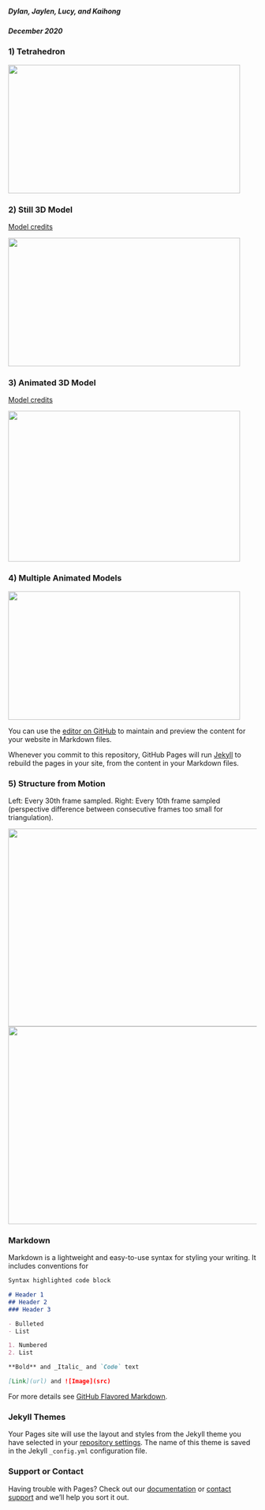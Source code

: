 ##### Dylan, Jaylen, Lucy, and Kaihong
##### December 2020

### 1) Tetrahedron
<img src = "https://github.com/lliu12/holomeetings/blob/main/gifs/compressed_pyramid.gif?raw=true" width="470" height="260"/>

### 2) Still 3D Model

[Model credits](https://sketchfab.com/3d-models/proportional-low-poly-man-free-download-0bfd0e2b49a348a4b64b20cc8196e3b3)

<img src = "https://github.com/lliu12/holomeetings/blob/main/gifs/compressed_lowpolyman.gif?raw=true" width="470" height="260"/>

### 3) Animated 3D Model

[Model credits](https://sketchfab.com/3d-models/day-13-arctic-fox-8a65fab5402d473c8fff58ad7d8d7ab4)

<img src= "https://github.com/lliu12/holomeetings/blob/main/gifs/compressed_single_fox.gif?raw=true" width="470" height="305"/>

### 4) Multiple Animated Models
<img src = "https://github.com/lliu12/holomeetings/blob/main/gifs/compressed_four_foxes.gif?raw=true" width="470" height="260" />

You can use the [editor on GitHub](https://github.com/lliu12/holographic_meetings/edit/main/README.md) to maintain and preview the content for your website in Markdown files.

Whenever you commit to this repository, GitHub Pages will run [Jekyll](https://jekyllrb.com/) to rebuild the pages in your site, from the content in your Markdown files.

### 5) Structure from Motion
Left: Every 30th frame sampled. Right: Every 10th frame sampled (perspective difference between consecutive frames too small for triangulation).

<img src = "https://github.com/lliu12/holomeetings/blob/main/gifs/compressed_fish_pyramid_every30.gif?raw=true" width="600" height="400" />
<img src = "https://github.com/lliu12/holomeetings/blob/main/gifs/compressed_fish_pyramid_every10.gif?raw=true" width="600" height="400" />



### Markdown

Markdown is a lightweight and easy-to-use syntax for styling your writing. It includes conventions for

```markdown
Syntax highlighted code block

# Header 1
## Header 2
### Header 3

- Bulleted
- List

1. Numbered
2. List

**Bold** and _Italic_ and `Code` text

[Link](url) and ![Image](src)
```

For more details see [GitHub Flavored Markdown](https://guides.github.com/features/mastering-markdown/).

### Jekyll Themes

Your Pages site will use the layout and styles from the Jekyll theme you have selected in your [repository settings](https://github.com/lliu12/holographic_meetings/settings). The name of this theme is saved in the Jekyll `_config.yml` configuration file.

### Support or Contact

Having trouble with Pages? Check out our [documentation](https://docs.github.com/categories/github-pages-basics/) or [contact support](https://github.com/contact) and we’ll help you sort it out.
